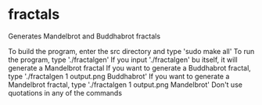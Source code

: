 fractals
========

Generates Mandelbrot and Buddhabrot fractals

To build the program, enter the src directory and type 'sudo make all' 
To run the program, type './fractalgen' 
If you input './fractalgen' bu itself, it will generate a Mandelbrot fractal
If you want to generate a Buddhabrot fractal, type './fractalgen 1 output.png Buddhabrot'
If you want to generate a Mandelbrot fractal, type './fractalgen 1 output.png Mandelbrot'
Don't use quotations in any of the commands
